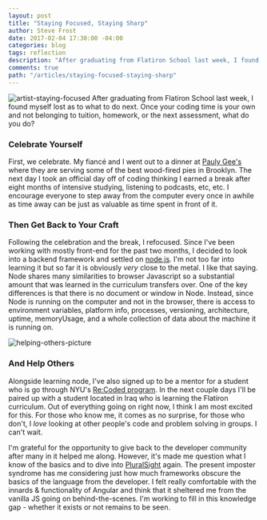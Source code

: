 ```yaml
---
layout: post
title: "Staying Focused, Staying Sharp"
author: Steve Frost
date: 2017-02-04 17:30:00 -04:00
categories: blog
tags: reflection
description: "After graduating from Flatiron School last week, I found myself lost as to what to do next. Once all your coding time is your own and not belonging to tuition, homework, or the next assessment, what do you do?"
comments: true
path: "/articles/staying-focused-staying-sharp"
---
```


![artist-staying-focused](/img/blogs/stayingfocused1.jpg)
After graduating from Flatiron School last week, I found myself lost as to what to do next. Once your coding time is your own and not belonging to tuition, homework, or the next assessment, what do you do?

### Celebrate Yourself
First, we celebrate. My fiancé and I went out to a dinner at [Pauly Gee's](http://pauliegee.com/) where they are serving some of the best wood-fired pies in Brooklyn. The next day I took an official day off of coding thinking I earned a break after eight months of intensive studying, listening to podcasts, etc, etc. I encourage everyone to step away from the computer every once in awhile as time away can be just as valuable as time spent in front of it.

### Then Get Back to Your Craft
Following the celebration and the break, I refocused. Since I've been working with mostly front-end for the past two months, I decided to look into a backend framework and settled on [node.js](https://nodejs.org/en/). I'm not too far into learning it but so far it is obviously *very* close to the metal. I like that saying. Node shares many similarities to browser Javascript so a substantial amount that was learned in the curriculum transfers over. One of the key differences is that there is no document or window in Node. Instead, since Node is running on the computer and not in the browser, there is access to environment variables, platform info, processes, versioning, architecture, uptime, memoryUsage, and a whole collection of data about the machine it is running on.

![helping-others-picture](/img/blogs/stayingfocused2.jpg)

### And Help Others
Alongside learning node, I've also signed up to be a mentor for a student who is go through NYU's [Re:Coded program](http://www.re-coded.com/). In the next couple days I'll be paired up with a student located in Iraq who is learning the Flatiron curriculum. Out of everything going on right now, I think I am most excited for this. For those who know me, it comes as no surprise, for those who don't, I *love* looking at other people's code and problem solving in groups. I can't wait.

I'm grateful for the opportunity to give back to the developer community after many in it helped me along. However, it's made me question what I know of the basics and to dive into [PluralSight](https://www.pluralsight.com) again. The present imposter syndrome has me considering just how much frameworks obscure the basics of the language from the developer. I felt really comfortable with the innards & functionality of Angular and think that it sheltered me from the vanilla JS going on behind-the-scenes. I'm working to fill in this knowledge gap - whether it exists or not remains to be seen.
